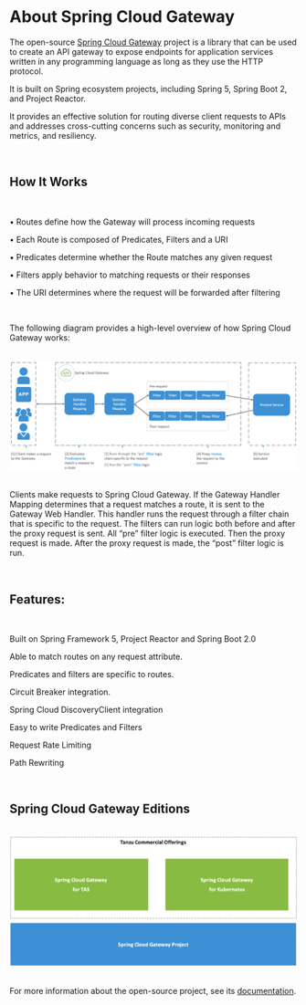 # About Spring Cloud Gateway

The open-source [Spring Cloud Gateway](https://spring.io/projects/spring-cloud-gateway) project is a library that can be used to create an API gateway to expose endpoints for application services written in any programming language as long as they use the HTTP protocol. 

It is built on Spring ecosystem projects, including Spring 5, Spring Boot 2, and Project Reactor. 

It provides an effective solution for routing diverse client requests to APIs and addresses cross-cutting concerns such as security, monitoring and metrics, and resiliency. 

<br/>

## How It Works

<br/>

• Routes define how the Gateway will process incoming requests

• Each Route is composed of Predicates, Filters and a URI

• Predicates determine whether the Route matches any given request

• Filters apply behavior to matching requests or their responses

• The URI determines where the request will be forwarded after filtering


<br/>

The following diagram provides a high-level overview of how Spring Cloud Gateway works:

<br/>

<img src="../images/scg.png" alt="How it Works" style="border:none;"/>

<br/>
<br/>

Clients make requests to Spring Cloud Gateway. If the Gateway Handler Mapping determines that a request matches a route, it is sent to the Gateway Web Handler. This handler runs the request through a filter chain that is specific to the request. The filters can run logic both before and after the proxy request is sent. All “pre” filter logic is executed. Then the proxy request is made. After the proxy request is made, the “post” filter logic is run.

<br/>

## Features:

<br/>

   Built on Spring Framework 5, Project Reactor and Spring Boot 2.0

   Able to match routes on any request attribute.

   Predicates and filters are specific to routes.

   Circuit Breaker integration.

   Spring Cloud DiscoveryClient integration

   Easy to write Predicates and Filters

   Request Rate Limiting

   Path Rewriting

<br/>

## Spring Cloud Gateway Editions


<br/>

<img src="../images/Tanzu Commercial Offerings.png" alt="Spring Cloud Gateway Editions" style="border:none;"/>

<br/>
<br/>

For more information about the open-source project, see its [documentation](https://cloud.spring.io/spring-cloud-gateway/reference/html/).


<br/>

